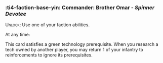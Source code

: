 ### :ti4-faction-base-yin: **Commander**: Brother Omar - _Spinner Devotee_

<span style="font-variant:small-caps;">Unlock</span>: Use one of your faction abilities.

At any time:

This card satisfies a green technology prerequisite. When you research a tech owned by another player, you may return 1 of your infantry to reinforcements to ignore its prerequisites.
